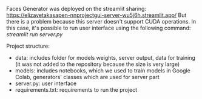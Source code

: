 Faces Generator was deployed on the streamlit sharing: https://elizavetakasapen-nnprojectgui-server-wu5j6h.streamlit.app/ 
But there is a problem because this server doesn't support CUDA operations. 
In this case, it's possible to run user interface using the following command: *streamlit run server.py*

Project structure:
- data: includes folder for models weights, server output, data for training (it was not added to the repository because the size is very large)
- models: includes notebooks, which we used to train models in Google Colab, generators' classes which are used for server part
- server.py: user interface
- requirements.txt: requirements to run the project
